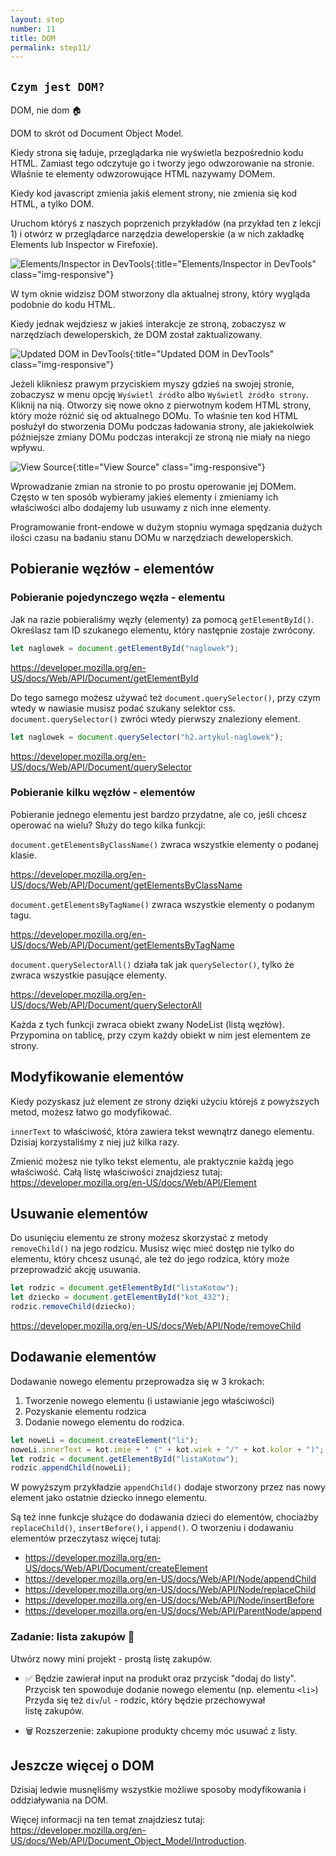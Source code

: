 ```yaml
---
layout: step
number: 11
title: DOM
permalink: step11/
---
```


## `Czym jest DOM?`

DOM, nie dom 🏠

DOM to skrót od Document Object Model.

Kiedy strona się ładuje, przeglądarka nie wyświetla bezpośrednio kodu HTML. Zamiast tego odczytuje go i tworzy jego odwzorowanie na stronie. Właśnie te elementy odwzorowujące HTML nazywamy DOMem.

Kiedy kod javascript zmienia jakiś element strony, nie zmienia się kod HTML, a tylko DOM.

Uruchom któryś z naszych poprzenich przykładów (na przykład ten z lekcji 1) i otwórz w przeglądarce narzędzia deweloperskie (a w nich zakładkę Elements lub Inspector w Firefoxie).

![Elements/Inspector in DevTools](../assets/step-11a.png){:title="Elements/Inspector in DevTools" class="img-responsive"}

W tym oknie widzisz DOM stworzony dla aktualnej strony, który wygląda podobnie do kodu HTML.

Kiedy jednak wejdziesz w jakieś interakcje ze stroną, zobaczysz w narzędziach deweloperskich, że DOM został zaktualizowany.

![Updated DOM in DevTools](../assets/step-11b.png){:title="Updated DOM in DevTools" class="img-responsive"}

Jeżeli klikniesz prawym przyciskiem myszy gdzieś na swojej stronie, zobaczysz w menu opcję `Wyświetl źródło` albo `Wyświetl źródło strony`. Kliknij na nią. Otworzy się nowe okno z pierwotnym kodem HTML strony, który może różnić się od aktualnego DOMu. To właśnie ten kod HTML posłużył do stworzenia DOMu podczas ładowania strony, ale jakiekolwiek późniejsze zmiany DOMu podczas interakcji ze stroną nie miały na niego wpływu.

![View Source](../assets/step-11c.png){:title="View Source" class="img-responsive"}

Wprowadzanie zmian na stronie to po prostu operowanie jej DOMem. Często w ten sposób wybieramy jakieś elementy i zmieniamy ich właściwości albo dodajemy lub usuwamy z nich inne elementy.

Programowanie front-endowe w dużym stopniu wymaga spędzania dużych ilości czasu na badaniu stanu DOMu w narzędziach deweloperskich.

## Pobieranie węzłów - elementów

### Pobieranie pojedynczego węzła - elementu

Jak na razie pobieraliśmy węzły (elementy) za pomocą `getElementById()`. Określasz tam ID szukanego elementu, który następnie zostaje zwrócony.

```javascript
let naglowek = document.getElementById("naglowek");
```

<https://developer.mozilla.org/en-US/docs/Web/API/Document/getElementById>

Do tego samego możesz używać też `document.querySelector()`, przy czym wtedy w nawiasie musisz podać szukany selektor css. `document.querySelector()` zwróci wtedy pierwszy znaleziony element.

```javascript
let naglowek = document.querySelector("h2.artykul-naglowek");
```

<https://developer.mozilla.org/en-US/docs/Web/API/Document/querySelector>

### Pobieranie kilku węzłów - elementów

Pobieranie jednego elementu jest bardzo przydatne, ale co, jeśli chcesz operować na wielu? Służy do tego kilka funkcji:

`document.getElementsByClassName()` zwraca wszystkie elementy o podanej klasie.

<https://developer.mozilla.org/en-US/docs/Web/API/Document/getElementsByClassName>

`document.getElementsByTagName()` zwraca wszystkie elementy o podanym tagu.

<https://developer.mozilla.org/en-US/docs/Web/API/Document/getElementsByTagName>

`document.querySelectorAll()` działa tak jak `querySelector()`, tylko że zwraca wszystkie pasujące elementy.

<https://developer.mozilla.org/en-US/docs/Web/API/Document/querySelectorAll>

Każda z tych funkcji zwraca obiekt zwany NodeList (listą węzłów). Przypomina on tablicę, przy czym każdy obiekt w nim jest elementem ze strony.

## Modyfikowanie elementów

Kiedy pozyskasz już element ze strony dzięki użyciu którejś z powyższych metod, możesz łatwo go modyfikować.

`innerText` to właściwość, która zawiera tekst wewnątrz danego elementu. Dzisiaj korzystaliśmy z niej już kilka razy.

Zmienić możesz nie tylko tekst elementu, ale praktycznie każdą jego właściwość. Całą listę właściwości znajdziesz tutaj:
<https://developer.mozilla.org/en-US/docs/Web/API/Element>

## Usuwanie elementów

Do usunięciu elementu ze strony możesz skorzystać z metody `removeChild()` na jego rodzicu. Musisz więc mieć dostęp nie tylko do elementu, który chcesz usunąć, ale też do jego rodzica, który może przeprowadzić akcję usuwania.

```javascript
let rodzic = document.getElementById("listaKotow");
let dziecko = document.getElementById("kot_432");
rodzic.removeChild(dziecko);
```

<https://developer.mozilla.org/en-US/docs/Web/API/Node/removeChild>

## Dodawanie elementów

Dodawanie nowego elementu przeprowadza się w 3 krokach:

1. Tworzenie nowego elementu (i ustawianie jego właściwości)
2. Pozyskanie elementu rodzica
3. Dodanie nowego elementu do rodzica.

```javascript
let noweLi = document.createElement("li");
noweLi.innerText = kot.imie + " (" + kot.wiek + "/" + kot.kolor + ")";
let rodzic = document.getElementById("listaKotow");
rodzic.appendChild(noweLi);
```

W powyższym przykładzie `appendChild()` dodaje stworzony przez nas nowy element jako ostatnie dziecko innego elementu.

Są też inne funkcje służące do dodawania dzieci do elementów, chociażby `replaceChild()`, `insertBefore()`, i `append()`. O tworzeniu i dodawaniu elementów przeczytasz więcej tutaj:

- <https://developer.mozilla.org/en-US/docs/Web/API/Document/createElement>
- <https://developer.mozilla.org/en-US/docs/Web/API/Node/appendChild>
- <https://developer.mozilla.org/en-US/docs/Web/API/Node/replaceChild>
- <https://developer.mozilla.org/en-US/docs/Web/API/Node/insertBefore>
- <https://developer.mozilla.org/en-US/docs/Web/API/ParentNode/append>

### Zadanie: lista zakupów 🛒

Utwórz nowy mini projekt - prostą listę zakupów.

- ✅ Będzie zawierał input na produkt oraz przycisk "dodaj do listy". Przycisk ten spowoduje dodanie nowego elementu (np. elementu `<li>`) Przyda się też `div`/`ul` - rodzic, który będzie przechowywał listę zakupów.

- 🗑️ Rozszerzenie: zakupione produkty chcemy móc usuwać z listy.


## Jeszcze więcej o DOM

Dzisiaj ledwie musnęliśmy wszystkie możliwe sposoby modyfikowania i oddziaływania na DOM.

Więcej informacji na ten temat znajdziesz tutaj: <https://developer.mozilla.org/en-US/docs/Web/API/Document_Object_Model/Introduction>.
